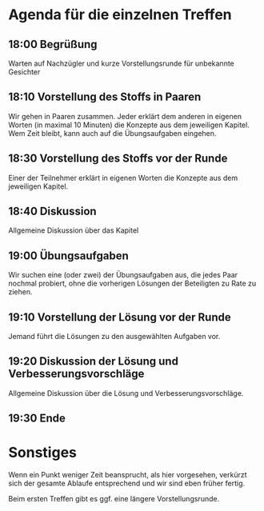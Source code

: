 # Agenda für die einzelnen Treffen

## 18:00 Begrüßung
Warten auf Nachzügler und kurze Vorstellungsrunde für unbekannte Gesichter

## 18:10 Vorstellung des Stoffs in Paaren
Wir gehen in Paaren zusammen. Jeder erklärt dem anderen in eigenen Worten (in maximal 10 Minuten) die Konzepte aus dem jeweiligen Kapitel. Wem Zeit bleibt, kann auch auf die Übungsaufgaben eingehen.

## 18:30 Vorstellung des Stoffs vor der Runde
Einer der Teilnehmer erklärt in eigenen Worten die Konzepte aus dem jeweiligen Kapitel.

## 18:40 Diskussion
Allgemeine Diskussion über das Kapitel

## 19:00 Übungsaufgaben
Wir suchen eine (oder zwei) der Übungsaufgaben aus, die jedes Paar nochmal probiert, ohne die vorherigen Lösungen der Beteiligten zu Rate zu ziehen.

## 19:10 Vorstellung der Lösung vor der Runde
Jemand führt die Lösungen zu den ausgewählten Aufgaben vor.

## 19:20 Diskussion der Lösung und Verbesserungsvorschläge
Allgemeine Diskussion über die Lösung und Verbesserungsvorschläge.

## 19:30 Ende

# Sonstiges

Wenn ein Punkt weniger Zeit beansprucht, als hier vorgesehen, verkürzt sich der
gesamte Ablaufe entsprechend und wir sind eben früher fertig.

Beim ersten Treffen gibt es ggf. eine längere Vorstellungsrunde.
